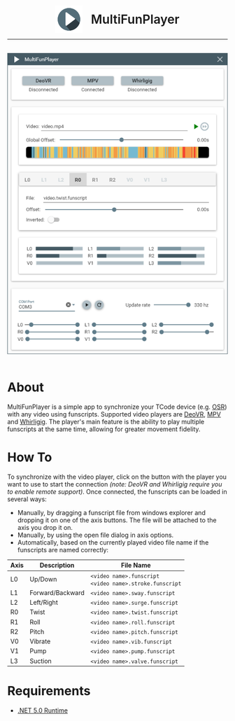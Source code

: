 <div align="center">
    <div>
        <img style="vertical-align:middle; margin-right: 15px" src="Assets/icon.svg" height="62"/>
        <span style="vertical-align:middle; font-size: 2em; font-weight: 600">MultiFunPlayer</span>
    </div>
    <hr/>
    <br/>
    <img src="Assets/screenshot.png"/>
</div>

<br/>

# About

MultiFunPlayer is a simple app to synchronize your TCode device (e.g. [OSR](https://www.patreon.com/tempestvr)) with any video using funscripts. Supported video players are [DeoVR](https://deovr.com/), [MPV](https://mpv.io/) and [Whirligig](http://whirligig.xyz/).
The player's main feature is the ability to play multiple funscripts at the same time, allowing for greater movement fidelity.

# How To

To synchronize with the video player, click on the button with the player you want to use to start the connection *(note: DeoVR and Whirligig require you to enable remote support)*. Once connected, the funscripts can be loaded in several ways:

* Manually, by dragging a funscript file from windows explorer and dropping it on one of the axis buttons. The file will be attached to the axis you drop it on.
* Manually, by using the open file dialog in axis options.
* Automatically, based on the currently played video file name if the funscripts are named correctly:

| Axis | Description | File Name |
|-|-|-|
| L0 | Up/Down | `<video name>.funscript` <br/> `<video name>.stroke.funscript` |
| L1 | Forward/Backward | `<video name>.sway.funscript` |
| L2 | Left/Right | `<video name>.surge.funscript` |
| R0 | Twist | `<video name>.twist.funscript` |
| R1 | Roll | `<video name>.roll.funscript` |
| R2 | Pitch | `<video name>.pitch.funscript` |
| V0 | Vibrate | `<video name>.vib.funscript` |
| V1 | Pump | `<video name>.pump.funscript` |
| L3 | Suction | `<video name>.valve.funscript` |

# Requirements

* [.NET 5.0 Runtime](https://dotnet.microsoft.com/download/dotnet/current/runtime)